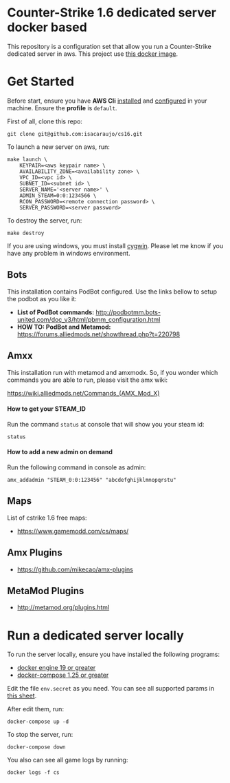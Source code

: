 # Counter-Strike 1.6 dedicated server docker based

This repository is a configuration set that allow you run a Counter-Strike dedicated server in aws. This project use [this docker image](https://github.com/jimtouz/counter-strike-docker).

# Get Started

Before start, ensure you have **AWS Cli** [installed](https://aws.amazon.com/cli/) and [configured](https://docs.aws.amazon.com/cli/latest/userguide/cli-chap-configure.html) in your machine. Ensure the **profile** is `default`.

First of all, clone this repo:

```
git clone git@github.com:isacaraujo/cs16.git
```

To launch a new server on aws, run:

```
make launch \
	KEYPAIR=<aws keypair name> \
	AVAILABILITY_ZONE=<availability zone> \
	VPC_ID=<vpc id> \
	SUBNET_ID=<subnet id> \
	SERVER_NAME='<server name>' \
	ADMIN_STEAM=0:0:1234566 \
	RCON_PASSWORD=<remote connection password> \
	SERVER_PASSWORD=<server password>
```

To destroy the server, run:

```
make destroy
```

If you are using windows, you must install [cygwin](https://cygwin.com/install.html). Please let me know if you have any problem in windows environment.

## Bots

This installation contains PodBot configured. Use the links bellow to setup the podbot as you like it:

- **List of PodBot commands:** http://podbotmm.bots-united.com/doc_v3/html/pbmm_configuration.html
- **HOW TO: PodBot and Metamod:** https://forums.alliedmods.net/showthread.php?t=220798

## Amxx

This installation run with metamod and amxmodx. So, if you wonder which commands you are able to run, please visit the amx wiki:

https://wiki.alliedmods.net/Commands_(AMX_Mod_X)

#### How to get your STEAM_ID

Run the command `status` at console that will show you your steam id:

```
status
```

#### How to add a new admin on demand

Run the following command in console as admin:

```
amx_addadmin "STEAM_0:0:123456" "abcdefghijklmnopqrstu"
```

## Maps

List of cstrike 1.6 free maps:

- https://www.gamemodd.com/cs/maps/

## Amx Plugins

- https://github.com/mikecao/amx-plugins

## MetaMod Plugins

- http://metamod.org/plugins.html

# Run a dedicated server locally

To run the server locally, ensure you have installed the following programs:

- [docker engine 19 or greater](https://docs.docker.com/engine/install/)
- [docker-compose 1.25 or greater](https://docs.docker.com/compose/install/)

Edit the file `env.secret` as you need. You can see all supported params in [this sheet](https://github.com/jimtouz/counter-strike-docker#propetries).

After edit them, run:

```
docker-compose up -d
```

To stop the server, run:

```
docker-compose down
```

You also can see all game logs by running:

```
docker logs -f cs
```
